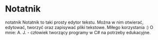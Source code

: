 # Notatnik
notatnik
Notatnik to taki prosty edytor tekstu. Można w nim otwierać, edytować, tworzyć oraz zapisywać pliki tekstowe. Miłego korzystania :)
O mnie: A. J. - człowiek tworzący programy w C# na potrzeby edukacyjne.

